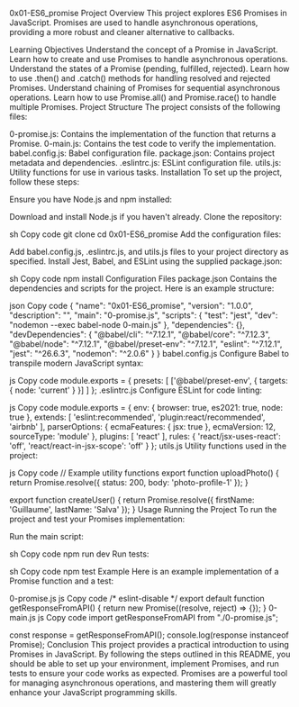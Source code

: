 0x01-ES6_promise
Project Overview
This project explores ES6 Promises in JavaScript. Promises are used to handle asynchronous operations, providing a more robust and cleaner alternative to callbacks.

Learning Objectives
Understand the concept of a Promise in JavaScript.
Learn how to create and use Promises to handle asynchronous operations.
Understand the states of a Promise (pending, fulfilled, rejected).
Learn how to use .then() and .catch() methods for handling resolved and rejected Promises.
Understand chaining of Promises for sequential asynchronous operations.
Learn how to use Promise.all() and Promise.race() to handle multiple Promises.
Project Structure
The project consists of the following files:

0-promise.js: Contains the implementation of the function that returns a Promise.
0-main.js: Contains the test code to verify the implementation.
babel.config.js: Babel configuration file.
package.json: Contains project metadata and dependencies.
.eslintrc.js: ESLint configuration file.
utils.js: Utility functions for use in various tasks.
Installation
To set up the project, follow these steps:

Ensure you have Node.js and npm installed:

Download and install Node.js if you haven't already.
Clone the repository:

sh
Copy code
git clone <repository-url>
cd 0x01-ES6_promise
Add the configuration files:

Add babel.config.js, .eslintrc.js, and utils.js files to your project directory as specified.
Install Jest, Babel, and ESLint using the supplied package.json:

sh
Copy code
npm install
Configuration Files
package.json
Contains the dependencies and scripts for the project. Here is an example structure:

json
Copy code
{
  "name": "0x01-ES6_promise",
  "version": "1.0.0",
  "description": "",
  "main": "0-promise.js",
  "scripts": {
    "test": "jest",
    "dev": "nodemon --exec babel-node 0-main.js"
  },
  "dependencies": {},
  "devDependencies": {
    "@babel/cli": "^7.12.1",
    "@babel/core": "^7.12.3",
    "@babel/node": "^7.12.1",
    "@babel/preset-env": "^7.12.1",
    "eslint": "^7.12.1",
    "jest": "^26.6.3",
    "nodemon": "^2.0.6"
  }
}
babel.config.js
Configure Babel to transpile modern JavaScript syntax:

js
Copy code
module.exports = {
  presets: [
    ['@babel/preset-env', { targets: { node: 'current' } }]
  ]
};
.eslintrc.js
Configure ESLint for code linting:

js
Copy code
module.exports = {
  env: {
    browser: true,
    es2021: true,
    node: true
  },
  extends: [
    'eslint:recommended',
    'plugin:react/recommended',
    'airbnb'
  ],
  parserOptions: {
    ecmaFeatures: {
      jsx: true
    },
    ecmaVersion: 12,
    sourceType: 'module'
  },
  plugins: [
    'react'
  ],
  rules: {
    'react/jsx-uses-react': 'off',
    'react/react-in-jsx-scope': 'off'
  }
};
utils.js
Utility functions used in the project:

js
Copy code
// Example utility functions
export function uploadPhoto() {
  return Promise.resolve({
    status: 200,
    body: 'photo-profile-1'
  });
}

export function createUser() {
  return Promise.resolve({
    firstName: 'Guillaume',
    lastName: 'Salva'
  });
}
Usage
Running the Project
To run the project and test your Promises implementation:

Run the main script:

sh
Copy code
npm run dev
Run tests:

sh
Copy code
npm test
Example
Here is an example implementation of a Promise function and a test:

0-promise.js
js
Copy code
/* eslint-disable */
export default function getResponseFromAPI() {
  return new Promise((resolve, reject) => {});
}
0-main.js
js
Copy code
import getResponseFromAPI from "./0-promise.js";

const response = getResponseFromAPI();
console.log(response instanceof Promise);
Conclusion
This project provides a practical introduction to using Promises in JavaScript. By following the steps outlined in this README, you should be able to set up your environment, implement Promises, and run tests to ensure your code works as expected. Promises are a powerful tool for managing asynchronous operations, and mastering them will greatly enhance your JavaScript programming skills.
